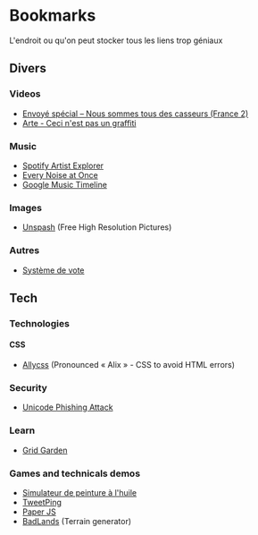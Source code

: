 # Bookmarks
L'endroit ou qu'on peut stocker tous les liens trop géniaux

## Divers
### Videos
* [Envoyé spécial – Nous sommes tous des casseurs (France 2)](https://www.youtube.com/watch?v=-VVzHq0peaE)
* [Arte - Ceci n'est pas un graffiti](http://creative.arte.tv/fr/graffiti)
### Music
* [Spotify Artist Explorer](https://artistexplorer.spotify.com/)
* [Every Noise at Once](http://everynoise.com/engenremap.html)
* [Google Music Timeline](https://research.google.com/bigpicture/music/)
### Images
* [Unspash](https://unsplash.com/) (Free High Resolution Pictures)
### Autres
* [Système de vote](http://ncase.me/ballot/)

## Tech
### Technologies
#### CSS
* [Allycss](http://ffoodd.github.io/a11y.css/index.html) (Pronounced « Alix » - CSS to avoid HTML errors)
### Security
* [Unicode Phishing Attack](https://thehackernews.com/2017/04/unicode-Punycode-phishing-attack.html)
### Learn
* [Grid Garden](http://cssgridgarden.com/)
### Games and technicals demos
* [Simulateur de peinture à l'huile](http://david.li/paint/)
* [TweetPing](https://tweetping.net/#/)
* [Paper JS](http://paperjs.org/examples/)
* [BadLands](https://wwwtyro.github.io/badlands/) (Terrain generator)
